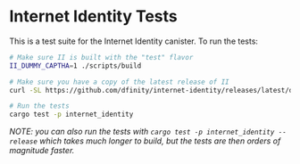 # Internet Identity Tests

This is a test suite for the Internet Identity canister. To run the tests:

``` bash
# Make sure II is built with the "test" flavor
II_DUMMY_CAPTHA=1 ./scripts/build

# Make sure you have a copy of the latest release of II
curl -SL https://github.com/dfinity/internet-identity/releases/latest/download/internet_identity_test.wasm -o internet_identity_previous.wasm

# Run the tests
cargo test -p internet_identity
```

_NOTE: you can also run the tests with `cargo test -p internet_identity --release` which takes much longer to build, but the tests are then orders of magnitude faster._
